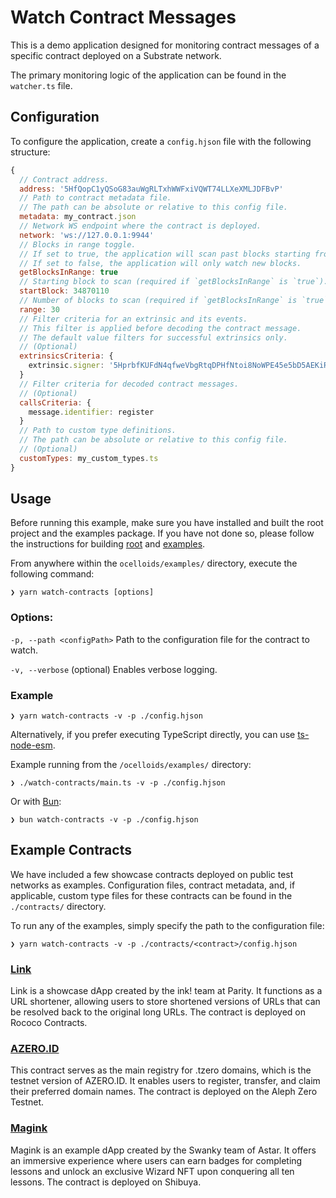# Watch Contract Messages

This is a demo application designed for monitoring contract messages of a specific contract deployed on a Substrate network. 

The primary monitoring logic of the application can be found in the `watcher.ts` file.

## Configuration

To configure the application, create a `config.hjson` file with the following structure:

```javascript
{
  // Contract address.
  address: '5HfQopC1yQSoG83auWgRLTxhWWFxiVQWT74LLXeXMLJDFBvP'
  // Path to contract metadata file.
  // The path can be absolute or relative to this config file.
  metadata: my_contract.json
  // Network WS endpoint where the contract is deployed.
  network: 'ws://127.0.0.1:9944'
  // Blocks in range toggle.
  // If set to true, the application will scan past blocks starting from `startBlock`.
  // If set to false, the application will only watch new blocks.
  getBlocksInRange: true
  // Starting block to scan (required if `getBlocksInRange` is `true`).
  startBlock: 34870110
  // Number of blocks to scan (required if `getBlocksInRange` is `true`).
  range: 30
  // Filter criteria for an extrinsic and its events.
  // This filter is applied before decoding the contract message.
  // The default value filters for successful extrinsics only.
  // (Optional)
  extrinsicsCriteria: {
    extrinsic.signer: '5HprbfKUFdN4qfweVbgRtqDPHfNtoi8NoWPE45e5bD5AEKiR'
  }
  // Filter criteria for decoded contract messages.
  // (Optional)
  callsCriteria: {
    message.identifier: register
  }
  // Path to custom type definitions.
  // The path can be absolute or relative to this config file.
  // (Optional)
  customTypes: my_custom_types.ts
}
```

## Usage

Before running this example, make sure you have installed and built the root project and the examples package. If you have not done so, please follow the instructions for building [root](https://github.com/sodazone/ocelloids#development) and [examples](https://github.com/sodazone/ocelloids/tree/main/examples#running-the-examples).

From anywhere within the `ocelloids/examples/` directory, execute the following command:

```shell
❯ yarn watch-contracts [options]
```

### Options:
`-p, --path <configPath>` Path to the configuration file for the contract to watch.

`-v, --verbose` (optional) Enables verbose logging.

### Example

```shell
❯ yarn watch-contracts -v -p ./config.hjson
```

Alternatively, if you prefer executing TypeScript directly, you can use [ts-node-esm](https://github.com/TypeStrong/ts-node).

Example running from the `/ocelloids/examples/` directory:

```shell
❯ ./watch-contracts/main.ts -v -p ./config.hjson
```

Or with [Bun](https://bun.sh/):

```shell
❯ bun watch-contracts -v -p ./config.hjson
```

## Example Contracts

We have included a few showcase contracts deployed on public test networks as examples. Configuration files, contract metadata, and, if applicable, custom type files for these contracts can be found in the `./contracts/` directory.

To run any of the examples, simply specify the path to the configuration file:

```shell
❯ yarn watch-contracts -v -p ./contracts/<contract>/config.hjson
```

### [Link](https://github.com/paritytech/link)

Link is a showcase dApp created by the ink! team at Parity. It functions as a URL shortener, allowing users to store shortened versions of URLs that can be resolved back to the original long URLs. The contract is deployed on Rococo Contracts.

### [AZERO.ID](https://azero.id/)

This contract serves as the main registry for .tzero domains, which is the testnet version of AZERO.ID. It enables users to register, transfer, and claim their preferred domain names. The contract is deployed on the Aleph Zero Testnet.

### [Magink](https://github.com/swanky-dapps/magink-dapp)

Magink is an example dApp created by the Swanky team of Astar. It offers an immersive experience where users can earn badges for completing lessons and unlock an exclusive Wizard NFT upon conquering all ten lessons. The contract is deployed on Shibuya.

